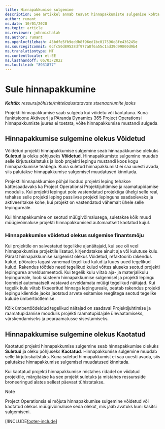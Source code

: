 ```yaml
---
title: Hinnapakkumise sulgemine
description: See artikkel annab teavet hinnapakkumiste sulgemise kohta rakenduses Project Operations.
author: rumant
ms.date: 10/01/2020
ms.topic: article
ms.reviewer: johnmichalak
ms.author: rumant
ms.openlocfilehash: 45bdfe5fb9eddb8f96ed1bc017596c8fe436245e
ms.sourcegitcommit: 6cfc50d89528df977a8f6a55c1ad39d99800d9b4
ms.translationtype: MT
ms.contentlocale: et-EE
ms.lasthandoff: 06/03/2022
ms.locfileid: "8931877"
---
```

# <a name="close-a-quote"></a>Sule hinnapakkumine

_**Kehtib:** ressursipõhiste/mitteladustatavate stsenaariumite jaoks_

Projekti hinnapakkumise saab sulgeda kui võidetu või kaotatuna. Kuna funktsioone Aktiveeri ja PAranda Dynamics 365 Project Operationsi hinnapakkumiste juures ei toetata, võite hinnapakkumise mustandi sulgeda.

## <a name="close-a-quote-as-won"></a>Hinnapakkumise sulgemine olekus Võidetud

Võidetud projekti hinnapakkumise sulgemine seab hinnapakkumise olekuks **Suletud** ja oleku põhjuseks **Võidetud**. Hinnapakkumiste sulgemine muudab selle kirjutuskaitstuks ja loob projekti lepingu mustandi koos kogu hinnapakkumise teabega. Kuna suletud hinnapakkumist ei saa uuesti avada, siis palutakse hinnapakkumise sulgemisel muudatused kinnitada.

Projekti hinnapakkumise põhjal loodud projekti leping tehakse kättesaadavaks ka Project Operationsi Projektijuhtimise ja raamatupidamise moodulis. Kui projekti lepingut pole vastendatud projektiga ühelgi selle real, tehakse selle projekti leping passiivse projekti lepinguna saadaolevaks ja aktiveeritakse kohe, kui projekt on vastendatud vähemalt ühele selle lepingureale.

Kui hinnapakkumine on seotud müügivõimalusega, suletakse kõik muud müügivõimaluse projekti hinnapakkumised automaatselt kaotatud kujul.

### <a name="financial-impact-of-closing-a-quote-as-won"></a>Hinnapakkumise võidetud olekus sulgemise finantsmõju

Kui projektile on salvestatud tegelikke ajanäitajaid, kui see oli veel hinnapakkumise projektile lisatud, kirjendatakse ainult aja või kulutuse kulu. Pärast hinnapakkumise sulgemist olekus Võidetud, refaktoorib rakendus kulud, pöörates tagasi vanemad tegelikud kulud ja luues uued tegelikud kulud. Rakendus töötleb need tegelikud kulud võttes aluseks seotud projekti lepingurea arveldusmeetodi. Kui tegelik kulu viitab aja- ja materjalikulu lepingureale, loob süsteem hinnapakkumise sulgemisel ja projekti lepingu loomisel automaatselt vastavad arveldamata müügi tegelikud näitajad. Kui tegelik kulu viitab fikseeritud hinnaga lepingureale, peatab rakendus projekti lepingu klientide jaoks jaotatud arvete esitamise reeglitega seotud tegelike kulude ümbertöötlemise.

Kõik ümbertöödeldud tegelikud näitajad on saadaval Projektijuhtimise ja raamatupidamise moodulis projekti raamatupidajale ülevaatamiseks, värskendamiseks ja pearaamatusse sisestamiseks. 

## <a name="close-a-quote-as-lost"></a>Hinnapakkumise sulgemine olekus Kaotatud

Kaotatud projekti hinnapakkumise sulgemine seab hinnapakkumise olekuks **Suletud** ja oleku põhjuseks **Kaotatud**. Hinnapakkumise sulgemine muudab selle kirjutuskaitstuks. Kuna suletud hinnapakkumist ei saa uuesti avada, siis palutakse hinnapakkumise sulgemisel muudatused kinnitada.

Kui kaotatud projekti hinnapakkumise mistahes ridadel on viidatud projektile, märgitakse ka see projekt suletuks ja mistahes ressursside broneeringud alates sellest päevast tühistatakse.

> [!NOTE]
> Project Operationsis ei mõjuta hinnapakkumise sulgemine võidetud või kaotatud olekus müügivõimaluse seda olekut, mis jääb avatuks kuni käsitsi sulgemiseni.


[!INCLUDE[footer-include](../includes/footer-banner.md)]